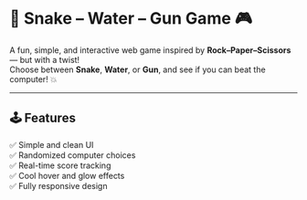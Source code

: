 # 🐍 Snake – Water – Gun Game 🎮

A fun, simple, and interactive web game inspired by **Rock–Paper–Scissors** — but with a twist!  
Choose between **Snake**, **Water**, or **Gun**, and see if you can beat the computer! 💥  

---

## 🕹️ Features
✅ Simple and clean UI  
✅ Randomized computer choices  
✅ Real-time score tracking  
✅ Cool hover and glow effects  
✅ Fully responsive design 

